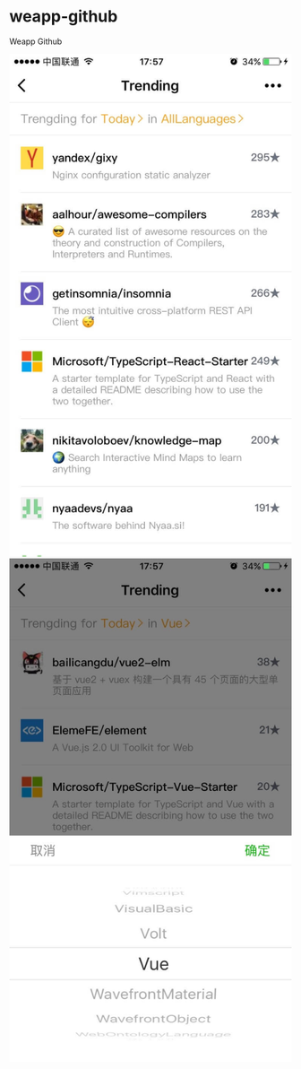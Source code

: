 # weapp-github
Weapp Github

![Trending](./common/screenshot/trending.jpg)
![Trending Vue](./common/screenshot/trending_vue.jpg)